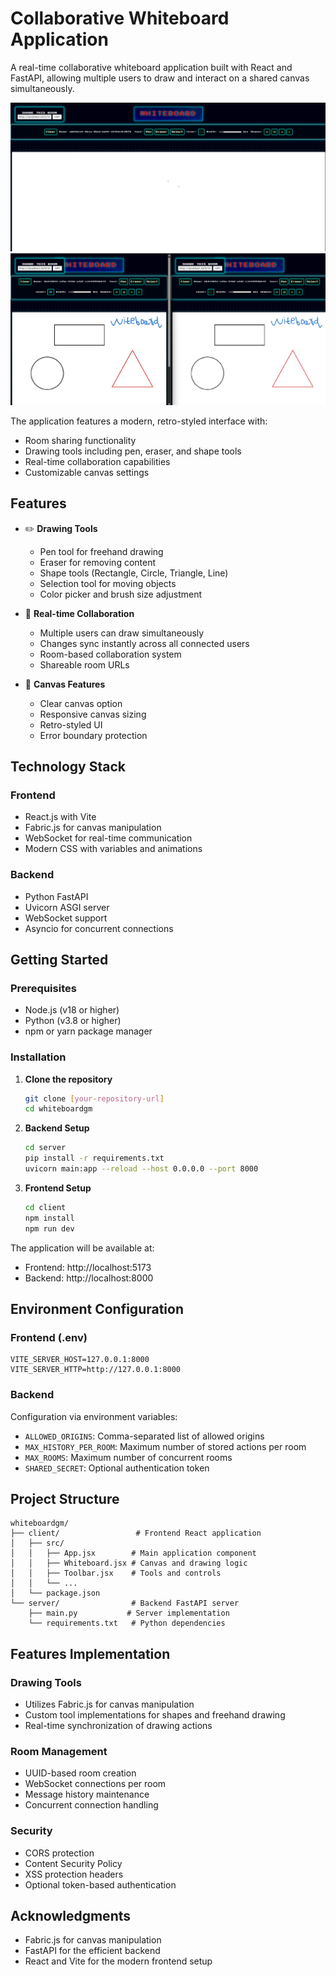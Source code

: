 # Collaborative Whiteboard Application

A real-time collaborative whiteboard application built with React and FastAPI, allowing multiple users to draw and interact on a shared canvas simultaneously.

![Whiteboard Application Screenshot](docs/image.png)
![Whiteboard Application New Screenshot](docs/new.png)

The application features a modern, retro-styled interface with:
- Room sharing functionality
- Drawing tools including pen, eraser, and shape tools
- Real-time collaboration capabilities
- Customizable canvas settings

## Features

- ✏️ **Drawing Tools**
  - Pen tool for freehand drawing
  - Eraser for removing content
  - Shape tools (Rectangle, Circle, Triangle, Line)
  - Selection tool for moving objects
  - Color picker and brush size adjustment

- 🤝 **Real-time Collaboration**
  - Multiple users can draw simultaneously
  - Changes sync instantly across all connected users
  - Room-based collaboration system
  - Shareable room URLs

- 🎨 **Canvas Features**
  - Clear canvas option
  - Responsive canvas sizing
  - Retro-styled UI
  - Error boundary protection

## Technology Stack

### Frontend
- React.js with Vite
- Fabric.js for canvas manipulation
- WebSocket for real-time communication
- Modern CSS with variables and animations

### Backend
- Python FastAPI
- Uvicorn ASGI server
- WebSocket support
- Asyncio for concurrent connections

## Getting Started

### Prerequisites
- Node.js (v18 or higher)
- Python (v3.8 or higher)
- npm or yarn package manager

### Installation

1. **Clone the repository**
   ```bash
   git clone [your-repository-url]
   cd whiteboardgm
   ```

2. **Backend Setup**
   ```bash
   cd server
   pip install -r requirements.txt
   uvicorn main:app --reload --host 0.0.0.0 --port 8000
   ```

3. **Frontend Setup**
   ```bash
   cd client
   npm install
   npm run dev
   ```

The application will be available at:
- Frontend: http://localhost:5173
- Backend: http://localhost:8000

## Environment Configuration

### Frontend (.env)
```
VITE_SERVER_HOST=127.0.0.1:8000
VITE_SERVER_HTTP=http://127.0.0.1:8000
```

### Backend
Configuration via environment variables:
- `ALLOWED_ORIGINS`: Comma-separated list of allowed origins
- `MAX_HISTORY_PER_ROOM`: Maximum number of stored actions per room
- `MAX_ROOMS`: Maximum number of concurrent rooms
- `SHARED_SECRET`: Optional authentication token

## Project Structure

```
whiteboardgm/
├── client/                 # Frontend React application
│   ├── src/
│   │   ├── App.jsx        # Main application component
│   │   ├── Whiteboard.jsx # Canvas and drawing logic
│   │   ├── Toolbar.jsx    # Tools and controls
│   │   └── ...
│   └── package.json
└── server/                # Backend FastAPI server
    ├── main.py           # Server implementation
    └── requirements.txt   # Python dependencies
```

## Features Implementation

### Drawing Tools
- Utilizes Fabric.js for canvas manipulation
- Custom tool implementations for shapes and freehand drawing
- Real-time synchronization of drawing actions

### Room Management
- UUID-based room creation
- WebSocket connections per room
- Message history maintenance
- Concurrent connection handling

### Security
- CORS protection
- Content Security Policy
- XSS protection headers
- Optional token-based authentication

## Acknowledgments

- Fabric.js for canvas manipulation
- FastAPI for the efficient backend
- React and Vite for the modern frontend setup
